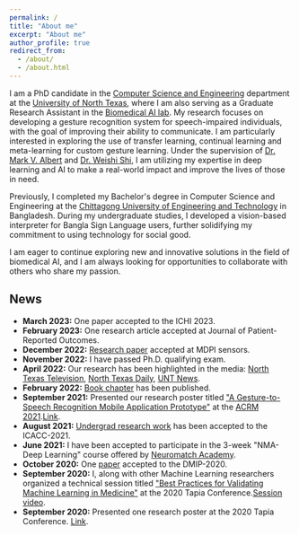 ```yaml
---
permalink: /
title: "About me"
excerpt: "About me"
author_profile: true
redirect_from: 
  - /about/
  - /about.html
---
```


I am a PhD candidate in the [Computer Science and Engineering](https://computerscience.engineering.unt.edu/) department at the [University of North Texas](https://www.unt.edu/), where I am also serving as a Graduate Research Assistant in the [Biomedical AI lab](https://www.biomed-ai.com/home). My research focuses on developing a gesture recognition system for speech-impaired individuals, with the goal of improving their ability to communicate. I am particularly interested in exploring the use of transfer learning, continual learning and meta-learning for custom gesture learning. Under the supervision of [Dr. Mark V. Albert](https://sites.google.com/view/biomed-ai/people/mark-v-albert) and [Dr. Weishi Shi](https://scholar.google.com/citations?user=nAPZIPsAAAAJ&hl=en), I am utilizing my expertise in deep learning and AI to make a real-world impact and improve the lives of those in need.

Previously, I completed my Bachelor's degree in Computer Science and Engineering at the [Chittagong University of Engineering and Technology](https://www.cuet.ac.bd/) in Bangladesh. During my undergraduate studies, I developed a vision-based interpreter for Bangla Sign Language users, further solidifying my commitment to using technology for social good.

I am eager to continue exploring new and innovative solutions in the field of biomedical AI, and I am always looking for opportunities to collaborate with others who share my passion.

News
------
- **March 2023:** One paper accepted to the ICHI 2023.
- **February 2023:** One research article accepted at Journal of Patient-Reported Outcomes.
- **December 2022:** [Research paper](https://www.mdpi.com/1424-8220/22/23/9554) accepted at MDPI sensors.
- **November 2022:** I have passed Ph.D. qualifying exam.
- **April 2022:** Our research has been highlighted in the media: [North Texas Television](https://www.northtexastelevision.com/post/unt-professor-and-students-create-an-app-to-improve-communication-among-the-disabled), [North Texas Daily](https://www.ntdaily.com/professor-develops-talkmotion-app-for-those-unable-to-speak/), [UNT News](https://news.unt.edu/news-releases/unt-professor-works-improve-communication-people-unable-speak-and-limited-mobility).
- **February 2022:** [Book chapter](https://link.springer.com/chapter/10.1007/978-3-030-84729-6_4) has been published.
- **September 2021:** Presented our research poster titled ["A Gesture-to-Speech Recognition Mobile Application Prototype"](https://www.sciencedirect.com/science/article/pii/S0003999321012831) at the [ACRM 2021](https://acrm.org/meetings/2021-annual-conference/).[Link](https://drive.google.com/file/d/1fhAtlYBALeYWYc0jBJgnK-GKQOB6CxaP/view?usp=sharing).
- **August 2021:** [Undergrad research work](https://ieeexplore.ieee.org/abstract/document/9708141) has been accepted to the ICACC-2021.
- **June 2021:** I have been accepted to participate in the 3-week "NMA-Deep Learning" course offered by [Neuromatch Academy](https://academy.neuromatch.io/).
- **October 2020:** One [paper](https://dl.acm.org/doi/abs/10.1145/3441369.3441372) accepted to the DMIP-2020.
- **September 2020:** I, along with other Machine Learning researchers organized a technical session titled ["Best Practices for Validating Machine Learning in Medicine"](https://tapia.harmonyapp.com/schedule/friday-september-18-2020/200pm-315pm/best-practices-for-validating-machine-learning-in-medicine/) at the 2020 Tapia Conference.[Session video](https://www.youtube.com/watch?v=YrtqujFsUco&ab_channel=TheBiomedicalAILabatUNT).
- **September 2020:** Presented one research poster at the 2020 Tapia Conference. [Link](https://drive.google.com/file/d/1-ZCSfBYEvfRfv2AwdSI3CGROKYaP6-eW/view?usp=sharing).
